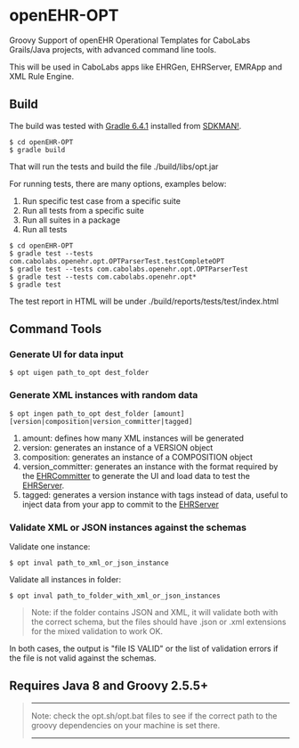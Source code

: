 openEHR-OPT
===========

Groovy Support of openEHR Operational Templates for CaboLabs Grails/Java projects, with advanced command line tools.

This will be used in CaboLabs apps like EHRGen, EHRServer, EMRApp and XML Rule Engine.


## Build

The build was tested with [Gradle 6.4.1](https://gradle.org/install/) installed from [SDKMAN!](https://sdkman.io/).

```shell
$ cd openEHR-OPT
$ gradle build
```

That will run the tests and build the file ./build/libs/opt.jar

For running tests, there are many options, examples below:

1. Run specific test case from a specific suite
2. Run all tests from a specific suite
3. Run all suites in a package
4. Run all tests

```shell
$ cd openEHR-OPT
$ gradle test --tests com.cabolabs.openehr.opt.OPTParserTest.testCompleteOPT
$ gradle test --tests com.cabolabs.openehr.opt.OPTParserTest
$ gradle test --tests com.cabolabs.openehr.opt*
$ gradle test
```

The test report in HTML will be under ./build/reports/tests/test/index.html


## Command Tools

### Generate UI for data input

```shell
$ opt uigen path_to_opt dest_folder
```

### Generate XML instances with random data

```shell
$ opt ingen path_to_opt dest_folder [amount] [version|composition|version_committer|tagged]
```

1. amount: defines how many XML instances will be generated
2. version: generates an instance of a VERSION object
3. composition: generates an instance of a COMPOSITION object
4. version_committer: generates an instance with the format required by the [EHRCommitter] to generate the UI and load data to test the [EHRServer].
5. tagged: generates a version instance with tags instead of data, useful to inject data from your app to commit to the [EHRServer]


### Validate XML or JSON instances against the schemas

Validate one instance:

```shell
$ opt inval path_to_xml_or_json_instance
```

Validate all instances in folder:

```shell
$ opt inval path_to_folder_with_xml_or_json_instances
```

> Note: if the folder contains JSON and XML, it will validate both with the correct schema, but the files should have .json or .xml extensions for the mixed validation to work OK.


In both cases, the output is "file IS VALID" or the list of validation errors if the file is not valid against the schemas.


## Requires Java 8 and Groovy 2.5.5+

> - - - - -
> Note: check the opt.sh/opt.bat files to see if the correct path to the groovy dependencies on your machine is set there.
> - - - - -



[EHRCommitter]: https://github.com/ppazos/EHRCommitter
[EHRServer]: https://github.com/ppazos/cabolabs-ehrserver


